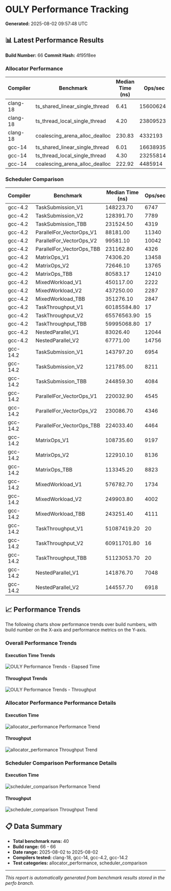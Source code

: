 # OULY Performance Tracking

**Generated:** 2025-08-02 09:57:48 UTC

## 📊 Latest Performance Results

**Build Number:** 66
**Commit Hash:** 4f95f8ee

### Allocator Performance

| Compiler | Benchmark | Median Time (ns) | Ops/sec | Error % |
|----------|-----------|------------------|---------|---------|
| clang-18 | ts_shared_linear_single_thread | 6.41 | 156006240 | 0.00 |
| clang-18 | ts_thread_local_single_thread | 4.20 | 238095238 | 0.00 |
| clang-18 | coalescing_arena_alloc_dealloc | 230.83 | 4332193 | 0.00 |
| gcc-14 | ts_shared_linear_single_thread | 6.01 | 166389351 | 0.00 |
| gcc-14 | ts_thread_local_single_thread | 4.30 | 232558140 | 0.00 |
| gcc-14 | coalescing_arena_alloc_dealloc | 222.92 | 4485914 | 0.00 |

### Scheduler Comparison

| Compiler | Benchmark | Median Time (ns) | Ops/sec | Error % |
|----------|-----------|------------------|---------|---------|
| gcc-4.2 | TaskSubmission_V1 | 148223.70 | 6747 | 0.00 |
| gcc-4.2 | TaskSubmission_V2 | 128391.70 | 7789 | 0.00 |
| gcc-4.2 | TaskSubmission_TBB | 231524.50 | 4319 | 0.00 |
| gcc-4.2 | ParallelFor_VectorOps_V1 | 88181.00 | 11340 | 0.00 |
| gcc-4.2 | ParallelFor_VectorOps_V2 | 99581.10 | 10042 | 0.00 |
| gcc-4.2 | ParallelFor_VectorOps_TBB | 231162.80 | 4326 | 0.00 |
| gcc-4.2 | MatrixOps_V1 | 74306.20 | 13458 | 0.00 |
| gcc-4.2 | MatrixOps_V2 | 72646.10 | 13765 | 0.00 |
| gcc-4.2 | MatrixOps_TBB | 80583.17 | 12410 | 0.00 |
| gcc-4.2 | MixedWorkload_V1 | 450117.00 | 2222 | 0.00 |
| gcc-4.2 | MixedWorkload_V2 | 437250.00 | 2287 | 0.00 |
| gcc-4.2 | MixedWorkload_TBB | 351276.10 | 2847 | 0.00 |
| gcc-4.2 | TaskThroughput_V1 | 60185584.80 | 17 | 0.00 |
| gcc-4.2 | TaskThroughput_V2 | 65576563.90 | 15 | 0.00 |
| gcc-4.2 | TaskThroughput_TBB | 59995068.80 | 17 | 0.00 |
| gcc-4.2 | NestedParallel_V1 | 83026.40 | 12044 | 0.00 |
| gcc-4.2 | NestedParallel_V2 | 67771.00 | 14756 | 0.00 |
| gcc-14.2 | TaskSubmission_V1 | 143797.20 | 6954 | 0.00 |
| gcc-14.2 | TaskSubmission_V2 | 121785.00 | 8211 | 0.00 |
| gcc-14.2 | TaskSubmission_TBB | 244859.30 | 4084 | 0.00 |
| gcc-14.2 | ParallelFor_VectorOps_V1 | 220032.90 | 4545 | 0.00 |
| gcc-14.2 | ParallelFor_VectorOps_V2 | 230086.70 | 4346 | 0.00 |
| gcc-14.2 | ParallelFor_VectorOps_TBB | 224033.40 | 4464 | 0.00 |
| gcc-14.2 | MatrixOps_V1 | 108735.60 | 9197 | 0.00 |
| gcc-14.2 | MatrixOps_V2 | 122910.10 | 8136 | 0.00 |
| gcc-14.2 | MatrixOps_TBB | 113345.20 | 8823 | 0.00 |
| gcc-14.2 | MixedWorkload_V1 | 576782.70 | 1734 | 0.00 |
| gcc-14.2 | MixedWorkload_V2 | 249903.80 | 4002 | 0.00 |
| gcc-14.2 | MixedWorkload_TBB | 243251.40 | 4111 | 0.00 |
| gcc-14.2 | TaskThroughput_V1 | 51087419.20 | 20 | 0.00 |
| gcc-14.2 | TaskThroughput_V2 | 60911701.80 | 16 | 0.00 |
| gcc-14.2 | TaskThroughput_TBB | 51123053.70 | 20 | 0.00 |
| gcc-14.2 | NestedParallel_V1 | 141876.70 | 7048 | 0.00 |
| gcc-14.2 | NestedParallel_V2 | 144557.70 | 6918 | 0.00 |

## 📈 Performance Trends

The following charts show performance trends over build numbers, 
with build number on the X-axis and performance metrics on the Y-axis.

### Overall Performance Trends

#### Execution Time Trends
![OULY Performance Trends - Elapsed Time](ouly_performance_trends_elapsed.svg)

#### Throughput Trends
![OULY Performance Trends - Throughput](ouly_performance_trends_throughput.svg)

### Allocator Performance Performance Details

#### Execution Time
![allocator_performance Performance Trend](performance_trend_allocator_performance.svg)

#### Throughput
![allocator_performance Throughput Trend](throughput_trend_allocator_performance.svg)

### Scheduler Comparison Performance Details

#### Execution Time
![scheduler_comparison Performance Trend](performance_trend_scheduler_comparison.svg)

#### Throughput
![scheduler_comparison Throughput Trend](throughput_trend_scheduler_comparison.svg)

## 📋 Data Summary

- **Total benchmark runs:** 40
- **Build range:** 66 - 66
- **Date range:** 2025-08-02 to 2025-08-02
- **Compilers tested:** clang-18, gcc-14, gcc-4.2, gcc-14.2
- **Test categories:** allocator_performance, scheduler_comparison

---
*This report is automatically generated from benchmark results stored in the perfo branch.*